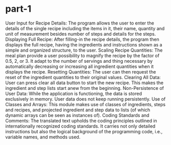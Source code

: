 # part-1
User Input for Recipe Details: The program allows the user to enter the details of the single recipe including the items in it, their name, quantity and unit of measurement besides number of steps and details for the steps.
Displaying Full Recipe: After filling-in the recipe details, the program then displays the full recipe, having the ingredients and instructions shown as a simple and organized structure, to the user.
Scaling Recipe Quantities: The meal plan provide a user possibility to magnify the recipe by the factor of 0.5, 2, or 3. It adapt to the number of servings and thing necessary by automatically decreasing or increasing all ingredient quantities when it displays the recipe.
Resetting Quantities: The user can then request the reset of the ingredient quantities to their original values.
Clearing All Data: User can press clear all data button to start the new recipe. This makes the ingredient and step lists start anew from the beginning.
Non-Persistence of User Data: While the application is functioning, the data is stored exclusively in memory. User data does not keep running persistently.
Use of Classes and Arrays: This module makes use of classes of ingredients, steps and recipes, and projected ingredient and step data to lists (of which dynamic arrays can be seen as instances of).
Coding Standards and Comments: The translated text upholds the coding principles outlined in internationally recognized coding standards. It carries not only detailed instructions but also the logical background of the programming code, i.e., variable names, and methods used.
